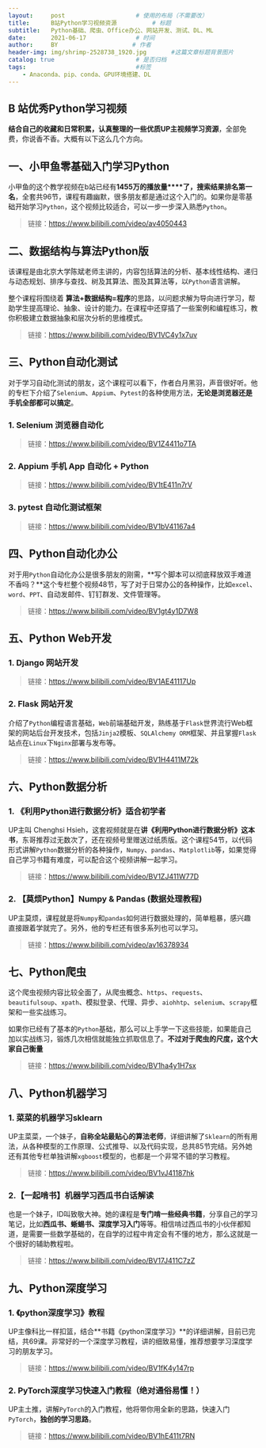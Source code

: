 ```yaml
---
layout:     post                    # 使用的布局（不需要改）
title:      B站Python学习视频资源  		# 标题 
subtitle:   Python基础、爬虫、Office办公、网站开发、测试、DL、ML					#副标题
date:       2021-06-17              # 时间
author:     BY                     # 作者
header-img: img/shrimp-2528738_1920.jpg       #这篇文章标题背景图片
catalog: true                       # 是否归档
tags:                               #标签
    - Anaconda、pip、conda、GPU环境搭建、DL
---
```


## B 站优秀Python学习视频



**结合自己的收藏和日常积累，认真整理的一些优质UP主视频学习资源**，全部免费，你说香不香。大概有以下这么几个方向。



## 一、小甲鱼零基础入门学习Python

小甲鱼的这个教学视频在b站已经有**1455万的播放量****了，搜索结果排名第一名**，全套共96节，课程有趣幽默，很多朋友都是通过这个入门的。如果你是零基础开始学习`Python`，这个视频比较适合，可以一步一步深入熟悉`Python`。

> 链接：https://www.bilibili.com/video/av4050443

## 二、数据结构与算法Python版



该课程是由北京大学陈斌老师主讲的，内容包括算法的分析、基本线性结构、递归与动态规划、排序与查找、树及其算法、图及其算法等，以`Python`语言讲解。

整个课程将围绕着 **算法+数据结构=程序**的思路，以问题求解为导向进行学习，帮助学生提高理论、抽象、设计的能力。在课程中还穿插了一些案例和编程练习，教你积极建立数据抽象和层次分析的思维模式。

> 链接：https://www.bilibili.com/video/BV1VC4y1x7uv

## 三、Python自动化测试



对于学习自动化测试的朋友，这个课程可以看下，作者白月黑羽，声音很好听。他的专栏下介绍了`Selenium`、`Appium`、`Pytest`的各种使用方法，**无论是浏览器还是手机全部都可以搞定**。

### 1. Selenium 浏览器自动化

> 链接：https://www.bilibili.com/video/BV1Z4411o7TA

### 2. Appium 手机 App 自动化 + Python

> 链接：https://www.bilibili.com/video/BV1tE411n7rV

### 3. pytest 自动化测试框架

> 链接：https://www.bilibili.com/video/BV1bV41167a4



## 四、Python自动化办公

对于用`Python`自动化办公是很多朋友的刚需，**写个脚本可以彻底释放双手难道不香吗？**这个专栏整个视频48节，写了对于日常办公的各种操作，比如`excel`、`word`、`PPT`、自动发邮件、钉钉群发、文件管理等。

> 链接：https://www.bilibili.com/video/BV1gt4y1D7W8

## 五、Python Web开发

### 1. Django 网站开发



> 链接：https://www.bilibili.com/video/BV1AE41117Up

### 2. Flask 网站开发



介绍了`Python`编程语言基础，`Web`前端基础开发，熟练基于`Flask`世界流行Web框架的网站后台开发技术，包括`Jinja2`模板、`SQLAlchemy ORM`框架、并且掌握`Flask`站点在`Linux`下`Nginx`部署与发布等。

> 链接：https://www.bilibili.com/video/BV1H4411M72k

## 六、Python数据分析

### 1. 《利用Python进行数据分析》适合初学者



UP主叫 Chenghsi Hsieh，这套视频就是在**讲《利用Python进行数据分析》这本书**，东哥推荐过无数次了，还在视频号里赠送过纸质版。这个课程54节，以代码形式讲解`Python`数据分析的各种操作，`Numpy`、`pandas`、`Matplotlib`等，如果觉得自己学习书籍有难度，可以配合这个视频讲解一起学习。

> 链接：https://www.bilibili.com/video/BV1ZJ411W77D

### 2. 【莫烦Python】Numpy & Pandas (数据处理教程)



UP主莫烦，课程就是将`Numpy`和`pandas`如何进行数据处理的，简单粗暴，感兴趣直接跟着学就完了。另外，他的专栏还有很多系列也可以学习。

> 链接：https://www.bilibili.com/video/av16378934

## 七、Python爬虫



这个爬虫视频内容比较全面了，从爬虫概念、`https`、`requests`、`beautifulsoup`、`xpath`、模拟登录、代理、异步、`aiohhtp`、`selenium`、`scrapy`框架和一些实战练习。

如果你已经有了基本的`Python`基础，那么可以上手学一下这些技能，如果能自己加以实战练习，锻炼几次相信就能独立抓取信息了。**不过对于爬虫的尺度，这个大家自己衡量**





> 链接：https://www.bilibili.com/video/BV1ha4y1H7sx

## 八、Python机器学习

### 1. 菜菜的机器学习sklearn



UP主菜菜，一个妹子，**自称全站最贴心的算法老师**，详细讲解了`Sklearn`的所有用法，从各种模型的工作原理、公式推导、以及代码实现，总共85节完结。另外她还有其他专栏单独讲解`xgboost`模型的，也都是一个非常不错的学习教程。

> 链接：https://www.bilibili.com/video/BV1vJ41187hk

### 2.【一起啃书】机器学习西瓜书白话解读



也是一个妹子，ID叫致敬大神。她的课程是**专门啃一些经典书籍**，分享自己的学习笔记，比如**西瓜书、蜥蜴书、深度学习入门**等等。相信啃过西瓜书的小伙伴都知道，是需要一些数学基础的，在自学的过程中肯定会有不懂的地方，那么这就是一个很好的辅助教程啦。

> 链接：https://www.bilibili.com/video/BV17J411C7zZ

## 九、Python深度学习

### 1. 《python深度学习》教程



UP主像科比一样扣篮，结合**书籍《python深度学习》**的详细讲解，目前已完结，共69课。非常好的一个深度学习教程，讲的细致易懂，推荐想要学习深度学习的朋友学习。

> 链接：https://www.bilibili.com/video/BV1fK4y147rp

### 2. PyTorch深度学习快速入门教程（绝对通俗易懂！）



UP主土推，讲解`PyTorch`的入门教程，他将带你用全新的思路，快速入门`PyTorch`，**独创的学习思路**。

> 链接：https://www.bilibili.com/video/BV1hE411t7RN

